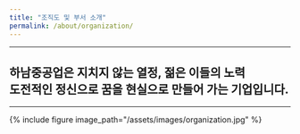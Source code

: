 ```yaml
---
title: "조직도 및 부서 소개"
permalink: /about/organization/
---
```


---
**하남중공업**은 지치지 않는 **열정**, 젊은 이들의 **노력**  
도전적인 정신으로 **꿈을 현실으로 만들어 가는 기업**입니다.
---

---
{% include figure image_path="/assets/images/organization.jpg" %}